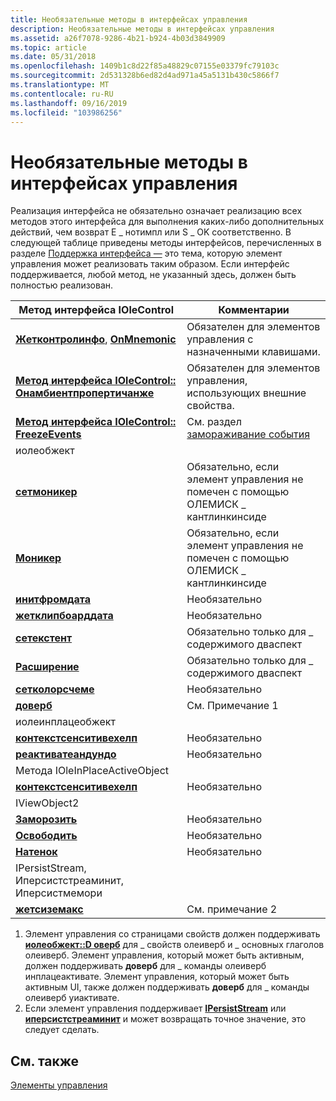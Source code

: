 ```yaml
---
title: Необязательные методы в интерфейсах управления
description: Необязательные методы в интерфейсах управления
ms.assetid: a26f7078-9286-4b21-b924-4b03d3849909
ms.topic: article
ms.date: 05/31/2018
ms.openlocfilehash: 1409b1c8d22f85a48829c07155e03379fc79103c
ms.sourcegitcommit: 2d531328b6ed82d4ad971a45a5131b430c5866f7
ms.translationtype: MT
ms.contentlocale: ru-RU
ms.lasthandoff: 09/16/2019
ms.locfileid: "103986256"
---
```

# <a name="optional-methods-in-control-interfaces"></a>Необязательные методы в интерфейсах управления

Реализация интерфейса не обязательно означает реализацию всех методов этого интерфейса для выполнения каких-либо дополнительных действий, чем возврат E \_ нотимпл или S \_ OK соответственно. В следующей таблице приведены методы интерфейсов, перечисленных в разделе [Поддержка интерфейса —](what-support-for-an-interface-means.md) это тема, которую элемент управления может реализовать таким образом. Если интерфейс поддерживается, любой метод, не указанный здесь, должен быть полностью реализован.



| Метод интерфейса IOleControl                                                                                                   | Комментарии                                                                       |
|---------------------------------------------------------------------------------------------------------------|--------------------------------------------------------------------------------|
| [**Жетконтролинфо**](/windows/desktop/api/OCIdl/nf-ocidl-iolecontrol-getcontrolinfo), [ **OnMnemonic**](/windows/desktop/api/OCIdl/nf-ocidl-iolecontrol-onmnemonic)<br/> | Обязателен для элементов управления с назначенными клавишами.<br/>                              |
| [**Метод интерфейса IOleControl:: Онамбиентпропертичанже**](/windows/desktop/api/OCIdl/nf-ocidl-iolecontrol-onambientpropertychange)<br/>                | Обязателен для элементов управления, использующих внешние свойства.<br/>                 |
| [**Метод интерфейса IOleControl:: FreezeEvents**](/windows/desktop/api/OCIdl/nf-ocidl-iolecontrol-freezeevents)<br/>                                      | См. раздел [замораживание события](event-freezing.md)<br/>                            |
| иолеобжект                                                                                                    |                                                                                |
| [**сетмоникер**](/windows/desktop/api/OleIdl/nf-oleidl-ioleobject-setmoniker)<br/>                                                        | Обязательно, если элемент управления не помечен с помощью ОЛЕМИСК \_ кантлинкинсиде<br/> |
| [**Моникер**](/windows/desktop/api/OleIdl/nf-oleidl-ioleobject-getmoniker)<br/>                                                        | Обязательно, если элемент управления не помечен с помощью ОЛЕМИСК \_ кантлинкинсиде<br/> |
| [**инитфромдата**](/windows/desktop/api/OleIdl/nf-oleidl-ioleobject-initfromdata)<br/>                                                    | Необязательно<br/>                                                            |
| [**жетклипбоарддата**](/windows/desktop/api/OleIdl/nf-oleidl-ioleobject-getclipboarddata)<br/>                                            | Необязательно<br/>                                                            |
| [**сетекстент**](/windows/desktop/api/OleIdl/nf-oleidl-ioleobject-setextent)<br/>                                                          | Обязательно только для \_ содержимого дваспект<br/>                                |
| [**Расширение**](/windows/desktop/api/OleIdl/nf-oleidl-ioleobject-getextent)<br/>                                                          | Обязательно только для \_ содержимого дваспект<br/>                                |
| [**сетколорсчеме**](/windows/desktop/api/OleIdl/nf-oleidl-ioleobject-setcolorscheme)<br/>                                                | Необязательно<br/>                                                            |
| [**доверб**](/windows/desktop/api/OleIdl/nf-oleidl-ioleobject-doverb)<br/>                                                                | См. Примечание 1<br/>                                                          |
| иолеинплацеобжект                                                                                             |                                                                                |
| [**контекстсенситивехелп**](/windows/desktop/api/OleIdl/nf-oleidl-iolewindow-contextsensitivehelp)<br/>                                    | Необязательно<br/>                                                            |
| [**реактиватеандундо**](/windows/desktop/api/OleIdl/nf-oleidl-ioleinplaceobject-reactivateandundo)<br/>                                   | Необязательно<br/>                                                            |
| Метода IOleInPlaceActiveObject                                                                                       |                                                                                |
| [**контекстсенситивехелп**](/windows/desktop/api/OleIdl/nf-oleidl-iolewindow-contextsensitivehelp)<br/>                                    | Необязательно<br/>                                                            |
| IViewObject2                                                                                                  |                                                                                |
| [**Заморозить**](/windows/desktop/api/OleIdl/nf-oleidl-iviewobject-freeze)<br/>                                                               | Необязательно<br/>                                                            |
| [**Освободить**](/windows/desktop/api/OleIdl/nf-oleidl-iviewobject-unfreeze)<br/>                                                           | Необязательно<br/>                                                            |
| [**Натенок**](/windows/desktop/api/OleIdl/nf-oleidl-iviewobject-getcolorset)<br/>                                                     | Необязательно<br/>                                                            |
| IPersistStream, Иперсистстреаминит, Иперсистмемори                                                            |                                                                                |
| [**жетсиземакс**](/windows/desktop/api/ObjIdl/nf-objidl-ipersiststream-getsizemax)<br/>                                                    | См. примечание 2<br/>                                                          |



 

1.  Элемент управления со страницами свойств должен поддерживать [**иолеобжект::D оверб**](/windows/desktop/api/OleIdl/nf-oleidl-ioleobject-doverb) для \_ свойств олеиверб и \_ основных глаголов олеиверб. Элемент управления, который может быть активным, должен поддерживать **доверб** для \_ команды олеиверб инплацеактивате. Элемент управления, который может быть активным UI, также должен поддерживать **доверб** для \_ команды олеиверб уиактивате.
2.  Если элемент управления поддерживает [**IPersistStream**](/windows/desktop/api/ObjIdl/nn-objidl-ipersiststream) или [**иперсистстреаминит**](/windows/desktop/api/OCIdl/nn-ocidl-ipersiststreaminit) и может возвращать точное значение, это следует сделать.

## <a name="related-topics"></a>См. также

<dl> <dt>

[Элементы управления](controls.md)
</dt> </dl>

 

 





